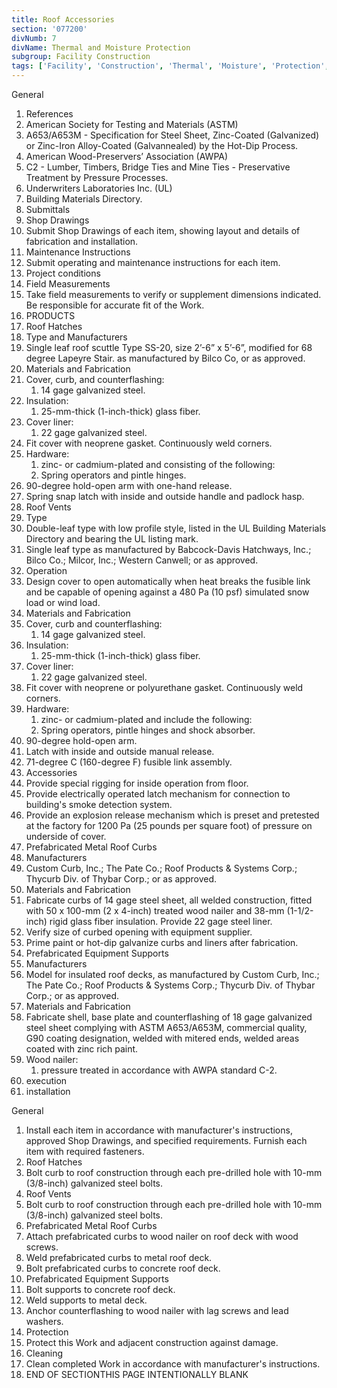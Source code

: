 ```yaml
---
title: Roof Accessories
section: '077200'
divNumb: 7
divName: Thermal and Moisture Protection
subgroup: Facility Construction
tags: ['Facility', 'Construction', 'Thermal', 'Moisture', 'Protection', 'Roof', 'Accessories']
---
```



General
   1. References
   1. American Society for Testing and Materials (ASTM)
   1. A653/A653M - Specification for Steel Sheet, Zinc-Coated (Galvanized) or Zinc-Iron Alloy-Coated (Galvannealed) by the Hot-Dip Process.
   1. American Wood-Preservers’ Association (AWPA)
   1. C2 - Lumber, Timbers, Bridge Ties and Mine Ties - Preservative Treatment by Pressure Processes.
   1. Underwriters Laboratories Inc. (UL)
   1. Building Materials Directory.
   1. Submittals
   1. Shop Drawings
   1. Submit Shop Drawings of each item, showing layout and details of fabrication and installation.
   1. Maintenance Instructions
   1. Submit operating and maintenance instructions for each item.
   1. Project conditions
   1. Field Measurements
   1. Take field measurements to verify or supplement dimensions indicated. Be responsible for accurate fit of the Work.
   1. PRODUCTS
   1. Roof Hatches
   1. Type and Manufacturers
   1. Single leaf roof scuttle Type SS-20, size 2’-6” x 5’-6”, modified for 68 degree Lapeyre Stair. as manufactured by Bilco Co, or as approved.
   1. Materials and Fabrication
   1. Cover, curb, and counterflashing:
      1. 14 gage galvanized steel.
   1. Insulation:
      1. 25-mm-thick (1-inch-thick) glass fiber.
   1. Cover liner:
      1. 22 gage galvanized steel.
   1. Fit cover with neoprene gasket. Continuously weld corners.
   1. Hardware:
      1. zinc- or cadmium-plated and consisting of the following:
      1. Spring operators and pintle hinges.
   1. 90-degree hold-open arm with one-hand release.
   1. Spring snap latch with inside and outside handle and padlock hasp.
   1. Roof Vents
   1. Type
   1. Double-leaf type with low profile style, listed in the UL Building Materials Directory and bearing the UL listing mark.
   1. Single leaf type as manufactured by Babcock-Davis Hatchways, Inc.; Bilco Co.; Milcor, Inc.; Western Canwell; or as approved.
   1. Operation
   1. Design cover to open automatically when heat breaks the fusible link and be capable of opening against a 480 Pa (10 psf) simulated snow load or wind load.
   1. Materials and Fabrication
   1. Cover, curb and counterflashing:
      1. 14 gage galvanized steel.
   1. Insulation:
      1. 25-mm-thick (1-inch-thick) glass fiber.
   1. Cover liner:
      1. 22 gage galvanized steel.
   1. Fit cover with neoprene or polyurethane gasket. Continuously weld corners.
   1. Hardware:
      1. zinc- or cadmium-plated and include the following:
      1. Spring operators, pintle hinges and shock absorber.
   1. 90-degree hold-open arm.
   1. Latch with inside and outside manual release.
   1. 71-degree C (160-degree F) fusible link assembly.
   1. Accessories
   1. Provide special rigging for inside operation from floor.
   1. Provide electrically operated latch mechanism for connection to building's smoke detection system.
   1. Provide an explosion release mechanism which is preset and pretested at the factory for 1200 Pa (25 pounds per square foot) of pressure on underside of cover.
   1. Prefabricated Metal Roof Curbs
   1. Manufacturers
   1. Custom Curb, Inc.; The Pate Co.; Roof Products & Systems Corp.; Thycurb Div. of Thybar Corp.; or as approved.
   1. Materials and Fabrication
   1. Fabricate curbs of 14 gage steel sheet, all welded construction, fitted with 50 x 100-mm (2 x 4-inch) treated wood nailer and 38-mm (1-1/2-inch) rigid glass fiber insulation. Provide 22 gage steel liner.
   1. Verify size of curbed opening with equipment supplier.
   1. Prime paint or hot-dip galvanize curbs and liners after fabrication.
   1. Prefabricated Equipment Supports
   1. Manufacturers
   1. Model for insulated roof decks, as manufactured by Custom Curb, Inc.; The Pate Co.; Roof Products & Systems Corp.; Thycurb Div. of Thybar Corp.; or as approved.
   1. Materials and Fabrication
   1. Fabricate shell, base plate and counterflashing of 18 gage galvanized steel sheet complying with ASTM A653/A653M, commercial quality, G90 coating designation, welded with mitered ends, welded areas coated with zinc rich paint.
   1. Wood nailer:
      1. pressure treated in accordance with AWPA standard C-2.
   1. execution
   1. installation

General
   1. Install each item in accordance with manufacturer's instructions, approved Shop Drawings, and specified requirements. Furnish each item with required fasteners.
   1. Roof Hatches
   1. Bolt curb to roof construction through each pre-drilled hole with 10-mm (3/8-inch) galvanized steel bolts.
   1. Roof Vents
   1. Bolt curb to roof construction through each pre-drilled hole with 10-mm (3/8-inch) galvanized steel bolts.
   1. Prefabricated Metal Roof Curbs
   1. Attach prefabricated curbs to wood nailer on roof deck with wood screws.
   1. Weld prefabricated curbs to metal roof deck.
   1. Bolt prefabricated curbs to concrete roof deck.
   1. Prefabricated Equipment Supports
   1. Bolt supports to concrete roof deck.
   1. Weld supports to metal deck.
   1. Anchor counterflashing to wood nailer with lag screws and lead washers.
   1. Protection
   1. Protect this Work and adjacent construction against damage.
   1. Cleaning
   1. Clean completed Work in accordance with manufacturer's instructions.
1. END OF SECTIONTHIS PAGE INTENTIONALLY BLANK

